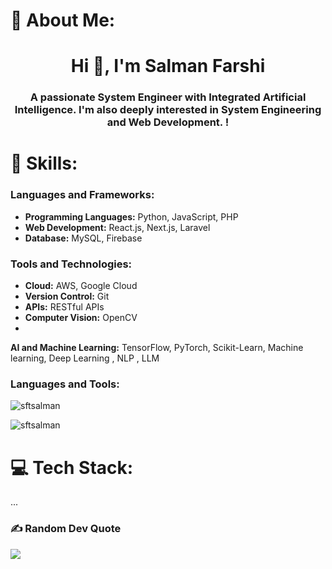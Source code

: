 # 💫 About Me:
<h1 align="center">Hi 👋, I'm Salman Farshi</h1>
<h3 align="center">A passionate System Engineer with Integrated Artificial Intelligence. I'm also deeply interested in System Engineering and Web Development. !</h3>


# 💼 Skills:
### Languages and Frameworks:
- **Programming Languages:** Python, JavaScript, PHP
- **Web Development:** React.js, Next.js, Laravel
-  **Database:** MySQL, Firebase
### Tools and Technologies:
- **Cloud:** AWS, Google Cloud
- **Version Control:** Git
- **APIs:** RESTful APIs
- **Computer Vision:** OpenCV
- 
**AI and Machine Learning:** TensorFlow, PyTorch, Scikit-Learn, Machine learning, Deep Learning , NLP , LLM 


<h3 align="left">Languages and Tools:</h3>

<p><img align="center" src="https://github-readme-stats.vercel.app/api/top-langs?username=sftsalman&show_icons=true&locale=en&layout=compact" alt="sftsalman" /></p>
<p><img align="center" src="https://github-readme-streak-stats.herokuapp.com/?user=sftsalman&" alt="sftsalman" /></p>

# 💻 Tech Stack:
...

### ✍️ Random Dev Quote
![](https://quotes-github-readme.vercel.app/api?type=horizontal&theme=radical)
